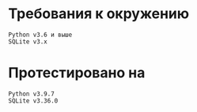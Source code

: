 # Требования к окружению
    Python v3.6 и выше
    SQLite v3.x
# Протестировано на
    Python v3.9.7
    SQLite v3.36.0
